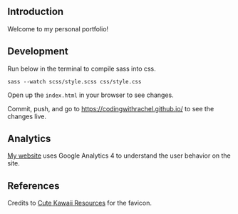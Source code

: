 ## Introduction

Welcome to my personal portfolio!

## Development
Run below in the terminal to compile sass into css.
```
sass --watch scss/style.scss css/style.css
```
Open up the `index.html` in your browser to see changes.

Commit, push, and go to https://codingwithrachel.github.io/ to see the changes live.

## Analytics
[My website](https://codingwithrachel.github.io/) uses Google Analytics 4 to understand the user behavior on the site.

## References
Credits to [Cute Kawaii Resources](https://cutekawaiiresources.wordpress.com/category/favicons/page/2/) for the favicon.